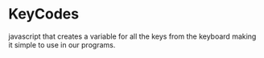 KeyCodes
========

javascript that creates a variable for all the keys from the keyboard making it simple to use in our programs.
